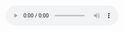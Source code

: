 <audio controls>
  <source src="https://raw.githubusercontent.com/hh0202/hh0202/main/music.mp3" type="audio/mpeg">
</audio>
<!---
hh0202/hh0202 is a ✨ special ✨ repository because its `README.md` (this file) appears on your GitHub profile.
You can click the Preview link to take a look at your changes.
--->
